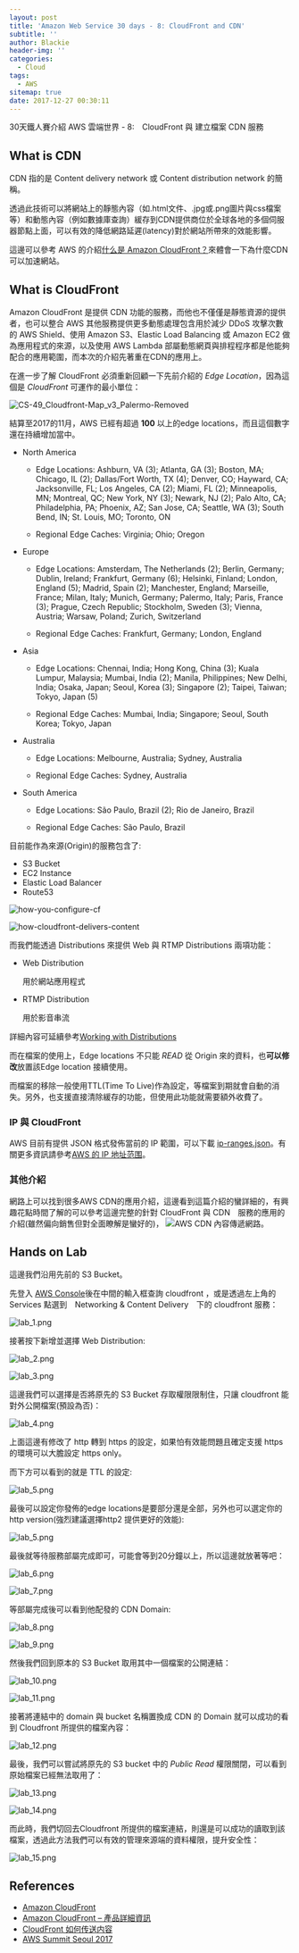 ```yaml
---
layout: post
title: 'Amazon Web Service 30 days - 8: CloudFront and CDN'
subtitle: ''
author: Blackie
header-img: ''
categories:
  - Cloud
tags:
  - AWS
sitemap: true
date: 2017-12-27 00:30:11
---
```


30天鐵人賽介紹 AWS 雲端世界 - 8:　CloudFront 與 建立檔案 CDN 服務

<!-- More -->

## What is CDN ##

CDN 指的是 Content delivery network 或 Content distribution network 的簡稱。

透過此技術可以將網站上的靜態內容（如.html文件、.jpg或.png圖片與css檔案等）和動態內容（例如數據庫查詢）緩存到CDN提供商位於全球各地的多個伺服器節點上面，可以有效的降低網路延遲(latency)對於網站所帶來的效能影響。

這邊可以參考 AWS 的介紹[什么是 Amazon CloudFront？](http://docs.aws.amazon.com/zh_cn/AmazonCloudFront/latest/DeveloperGuide/Introduction.html)來體會一下為什麼CDN可以加速網站。

## What is CloudFront ##

Amazon CloudFront 是提供 CDN 功能的服務，而他也不僅僅是靜態資源的提供者，也可以整合 AWS 其他服務提供更多動態處理包含用於減少 DDoS 攻擊次數的 AWS Shield、使用 Amazon S3、Elastic Load Balancing 或 Amazon EC2 做為應用程式的來源，以及使用 AWS Lambda 部屬動態網頁與排程程序都是他能夠配合的應用範圍，而本次的介紹先著重在CDN的應用上。

在進一步了解 CloudFront 必須重新回顧一下先前介紹的 *Edge Location*，因為這個是 *CloudFront* 可運作的最小單位：

![CS-49_Cloudfront-Map_v3_Palermo-Removed](CS-49_Cloudfront-Map_v3_Palermo-Removed.png)

結算至2017的11月，AWS 已經有超過 **100** 以上的edge locations，而且這個數字還在持續增加當中。

- North America
    
    - Edge Locations: Ashburn, VA (3); Atlanta, GA (3); Boston, MA; Chicago, IL (2); Dallas/Fort Worth, TX (4); Denver, CO; Hayward, CA; Jacksonville, FL; Los Angeles, CA (2); Miami, FL (2); Minneapolis, MN; Montreal, QC; New York, NY (3); Newark, NJ (2); Palo Alto, CA; Philadelphia, PA; Phoenix, AZ; San Jose, CA; Seattle, WA (3); South Bend, IN; St. Louis, MO; Toronto, ON
    
    - Regional Edge Caches: Virginia; Ohio; Oregon

- Europe

    - Edge Locations: Amsterdam, The Netherlands (2); Berlin, Germany; Dublin, Ireland; Frankfurt, Germany (6); Helsinki, Finland; London, England (5); Madrid, Spain (2); Manchester, England; Marseille, France; Milan, Italy; Munich, Germany; Palermo, Italy; Paris, France (3); Prague, Czech Republic; Stockholm, Sweden (3); Vienna, Austria; Warsaw, Poland; Zurich, Switzerland

    - Regional Edge Caches: Frankfurt, Germany; London, England

- Asia

    - Edge Locations: Chennai, India; Hong Kong, China (3); Kuala Lumpur, Malaysia; Mumbai, India (2); Manila, Philippines; New Delhi, India; Osaka, Japan; Seoul, Korea (3); Singapore (2); Taipei, Taiwan; Tokyo, Japan (5)

    - Regional Edge Caches: Mumbai, India; Singapore; Seoul, South Korea; Tokyo, Japan

- Australia

    - Edge Locations: Melbourne, Australia; Sydney, Australia

    - Regional Edge Caches: Sydney, Australia

- South America

    - Edge Locations: São Paulo, Brazil (2); Rio de Janeiro, Brazil

    - Regional Edge Caches: São Paulo, Brazil

目前能作為來源(Origin)的服務包含了:

- S3 Bucket
- EC2 Instance
- Elastic Load Balancer
- Route53

![how-you-configure-cf](how-you-configure-cf.png)

![how-cloudfront-delivers-content](hhow-cloudfront-delivers-content.png)

而我們能透過 Distributions 來提供 Web 與 RTMP Distributions 兩項功能：

- Web Distribution

    用於網站應用程式

- RTMP Distribution

    用於影音串流

詳細內容可延續參考[Working with Distributions](http://docs.aws.amazon.com/AmazonCloudFront/latest/DeveloperGuide/distribution-working-with.html)

而在檔案的使用上，Edge locations 不只能 *READ* 從 Origin 來的資料，也**可以修改**放置該Edge location 接續使用。

而檔案的移除一般使用TTL(Time To Live)作為設定，等檔案到期就會自動的消失。另外，也支援直接清除緩存的功能，但使用此功能就需要額外收費了。

### IP 與 CloudFront ###

AWS 目前有提供 JSON 格式發佈當前的 IP 範圍，可以下載 [ip-ranges.json](https://ip-ranges.amazonaws.com/ip-ranges.json)。有關更多資訊請參考[AWS 的 IP 地址范围](http://docs.aws.amazon.com/zh_cn/general/latest/gr/aws-ip-ranges.html)。

### 其他介紹 ###

網路上可以找到很多AWS CDN的應用介紹，這邊看到這篇介紹的蠻詳細的，有興趣花點時間了解的可以參考這邊完整的針對 CloudFront 與 CDN　服務的應用的介紹(雖然偏向銷售但對全面瞭解是蠻好的)，
![AWS CDN 內容傳遞網路](https://www.youtube.com/watch?v=0bD8zNc6kuk)。

## Hands on Lab ##

這邊我們沿用先前的 S3 Bucket。

先登入 [AWS Console](https://console.aws.amazon.com/console/home)後在中間的輸入框查詢 cloudfront ，或是透過左上角的 Services 點選到　Networking & Content Delivery　下的 cloudfront 服務：

![lab_1.png](lab_1.png)

接著按下新增並選擇 Web Distribution:

![lab_2.png](lab_2.png)

![lab_3.png](lab_3.png)

這邊我們可以選擇是否將原先的 S3 Bucket 存取權限限制住，只讓 cloudfront 能對外公開檔案(預設為否)：

![lab_4.png](lab_4.png)

上面這邊有修改了 http 轉到 https 的設定，如果怕有效能問題且確定支援 https 的環境可以大膽設定 https only。

而下方可以看到的就是 TTL 的設定:

![lab_5.png](lab_5.png)

最後可以設定你發佈的edge locations是要部分還是全部，另外也可以選定你的 http version(強烈建議選擇http2 提供更好的效能):

![lab_5.png](lab_5.png)

最後就等待服務部屬完成即可，可能會等到20分鐘以上，所以這邊就放著等吧：

![lab_6.png](lab_6.png)

![lab_7.png](lab_7.png)

等部屬完成後可以看到他配發的 CDN Domain:

![lab_8.png](lab_8.png)

![lab_9.png](lab_9.png)

然後我們回到原本的 S3 Bucket 取用其中一個檔案的公開連結：

![lab_10.png](lab_10.png)

![lab_11.png](lab_11.png)

接著將連結中的 domain 與 bucket 名稱置換成 CDN 的 Domain 就可以成功的看到 Cloudfront 所提供的檔案內容：

![lab_12.png](lab_12.png)

最後，我們可以嘗試將原先的 S3 bucket 中的 *Public Read* 權限關閉，可以看到原始檔案已經無法取用了：

![lab_13.png](lab_13.png)

![lab_14.png](lab_14.png)

而此時，我們切回去Cloudfront 所提供的檔案連結，則還是可以成功的讀取到該檔案，透過此方法我們可以有效的管理來源端的資料權限，提升安全性：

![lab_15.png](lab_15.png)

## References ##

- [Amazon CloudFront](https://aws.amazon.com/tw/cloudfront/)
- [Amazon CloudFront – 產品詳細資訊](https://aws.amazon.com/tw/cloudfront/details/)
- [CloudFront 如何传送内容](http://docs.aws.amazon.com/zh_cn/AmazonCloudFront/latest/DeveloperGuide/HowCloudFrontWorks.html)
- [AWS Summit Seoul 2017](https://www.slideshare.net/awskorea/route53-cloudfront-cdn-gsneotek)